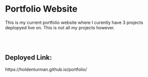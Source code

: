 <h1>Portfolio Website</h1>
<p>This is my current portfolio website where I curently have 3 projects deplopyed live on. This is not all my projects however.</p>
<br>
<br>
<h2>Deployed Link:</h2> <p>https://holdenturman.github.io/portfolio/</p>
